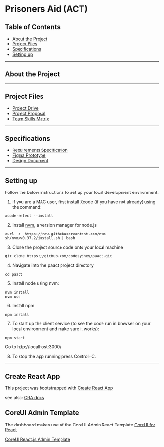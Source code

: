 # Prisoners Aid (ACT)

## Table of Contents
- [About the Project](#about-the-project)
- [Project Files](#project-files)
- [Specifications](#specifications)
- [Setting up](#setting-up)

----

## About the Project

----
## Project Files
- [Project Drive](https://drive.google.com/drive/folders/1BeabQXseOI4Rv8tX_-RH8XyJZSSvgce0?usp=sharing)
- [Project Proposal](https://drive.google.com/drive/folders/1Rf7kO7kfCO4rhyzFu3JLq458qzXdcdkY?usp=sharing)
- [Team Skills Matrix](https://drive.google.com/drive/folders/1k42NSnKvna2NuQ57vv80zdUzq3ow393h?usp=sharing)

----
## Specifications
- [Requirements Specification](https://drive.google.com/drive/folders/1kRDmA6gtYbC0vXSKjQgK43_HcgILO6Ou?usp=sharing)
- [Figma Prototype](https://www.figma.com/file/lz80ufRWKNRBAxveyrVTP3/Prisoners-Aid-ACT-1st-Milestone?node-id=0%3A1)
- [Design Document](https://drive.google.com/drive/folders/1_eaOwfhJ-VV6CqNyua8PEvtNeyWCmudu?usp=sharing)
----

## Setting up
Follow the below instructions to set up your local development environment.

1. If you are a MAC user, first install Xcode (if you have not already) using the command:

```
xcode-select --install
```

2. Install [nvm](https://github.com/nvm-sh/nvm), a version manager for node.js
```
curl -o- https://raw.githubusercontent.com/nvm-sh/nvm/v0.37.2/install.sh | bash
```

3. Clone the project source code onto your local machine

```
git clone https://github.com/codesydney/paact.git
```

4. Navigate into the paact project directory

```
cd paact
```

5. Install node using nvm:
```
nvm install
nvm use
```

6. Install npm

```
npm install
```

7. To start up the client service (to see the code run in browser on your local environment and make sure it works):
``` 
npm start
```

Go to http://localhost:3000/ 

8. To stop the app running press Control+C.

----

## Create React App
This project was bootstrapped with [Create React App](https://github.com/facebook/create-react-app)

see also:
[CRA docs](https://create-react-app.dev/docs/getting-started)

## CoreUI Admin Template
The dashboard makes use of the CoreUI Admin React Template [CoreUI for React](https://coreui.io/react/)

[CoreUI React.js Admin Template](https://github.com/coreui/coreui-free-react-admin-template)
